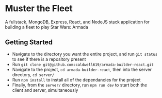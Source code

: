 # Muster the Fleet
 A fullstack, MongoDB, Express, React, and NodeJS stack application for building a fleet to play Star Wars: Armada
 
 ## Getting Started
 - Navigate to the directory you want the entire project, and run `git status` to see if there is a repository present
 - Run `git clone git@github.com:caldwell619/armada-builder-react.git`
 - Navigate to the project, `cd armada-builder-react`, then into the server directory, `cd server/`
 - Run `npm install` to install all of the dependancies for the project
 - Finally, from the `server/` directory, run `npm run dev` to start both the client and server, simultaneously
 
 
 